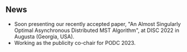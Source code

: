## News 

* Soon presenting our recently accepted paper, "An Almost Singularly Optimal Asynchronous Distributed MST Algorithm", at DISC 2022 in Augusta (Georgia, USA).
* Working as the publicity co-chair for PODC 2023. 